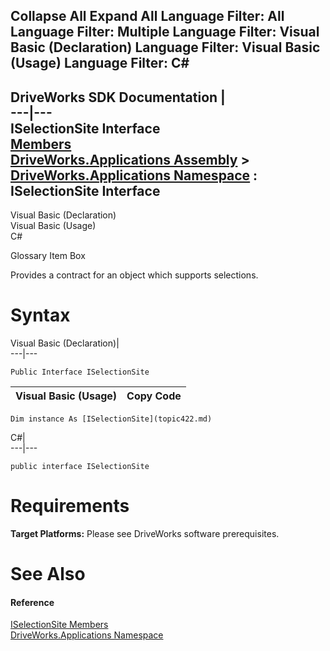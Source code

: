 Collapse All Expand All Language Filter: All  Language Filter: Multiple  Language Filter: Visual Basic (Declaration) Language Filter: Visual Basic (Usage) Language Filter: C#  
---  
DriveWorks SDK Documentation  |   
---|---  
ISelectionSite Interface   
[Members](topic423.md)   
[DriveWorks.Applications Assembly](topic13.md) > [DriveWorks.Applications Namespace](topic16.md) : ISelectionSite Interface  
---  
  
Visual Basic (Declaration)    
Visual Basic (Usage)    
C# 

Glossary Item Box

Provides a contract for an object which supports selections. 

# Syntax

Visual Basic (Declaration)|   
---|---  
      
    
    Public Interface ISelectionSite   
  
Visual Basic (Usage)| Copy Code  
---|---  
      
    
    Dim instance As [ISelectionSite](topic422.md)  
  
C#|   
---|---  
      
    
    public interface ISelectionSite   
  
# Requirements

**Target Platforms:** Please see DriveWorks software prerequisites.

# See Also

#### Reference

[ISelectionSite Members](topic423.md)   
[DriveWorks.Applications Namespace](topic16.md)


